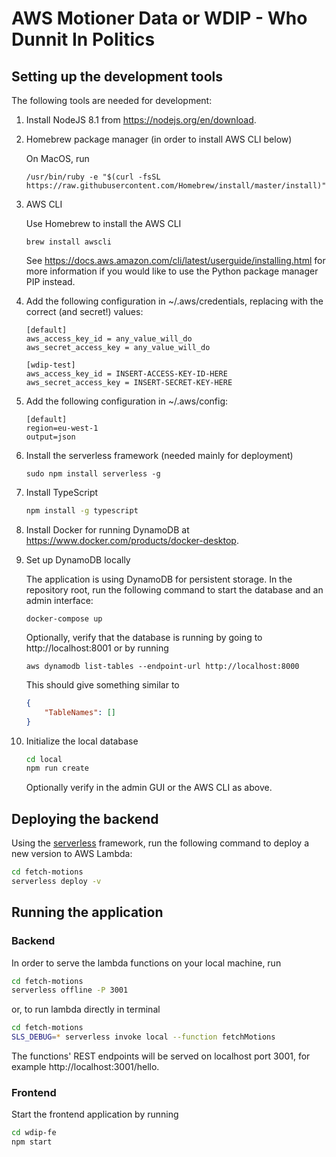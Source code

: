 # AWS Motioner Data or WDIP - Who Dunnit In Politics

## Setting up the development tools

The following tools are needed for development:

1. Install NodeJS 8.1 from https://nodejs.org/en/download.

1. Homebrew package manager (in order to install AWS CLI below)

    On MacOS, run

    ```/usr/bin/ruby -e "$(curl -fsSL https://raw.githubusercontent.com/Homebrew/install/master/install)"```

1. AWS CLI

    Use Homebrew to install the AWS CLI

    ```brew install awscli```

    See https://docs.aws.amazon.com/cli/latest/userguide/installing.html for more information if you would like to use the Python package manager PIP instead.

1. Add the following configuration in ~/.aws/credentials, replacing with the correct (and secret!) values:

    ```text
    [default]
    aws_access_key_id = any_value_will_do
    aws_secret_access_key = any_value_will_do

    [wdip-test]
    aws_access_key_id = INSERT-ACCESS-KEY-ID-HERE
    aws_secret_access_key = INSERT-SECRET-KEY-HERE
    ```

2. Add the following configuration in ~/.aws/config:

    ```text
    [default]
    region=eu-west-1
    output=json
    ```

1. Install the serverless framework (needed mainly for deployment)

    ```sudo npm install serverless -g```

1. Install TypeScript

    ```bash
    npm install -g typescript
    ```

1. Install Docker for running DynamoDB at https://www.docker.com/products/docker-desktop. 

1. Set up DynamoDB locally

    The application is using DynamoDB for persistent storage. In the repository root, run the following command to start the database and an admin interface:

    ```docker-compose up```

    Optionally, verify that the database is running by going to http://localhost:8001 or by running

    ```aws dynamodb list-tables --endpoint-url http://localhost:8000```

    This should give something similar to

    ```json
    {
        "TableNames": []
    }
    ```

1. Initialize the local database

    ```bash
    cd local
    npm run create
    ```

    Optionally verify in the admin GUI or the AWS CLI as above. 

## Deploying the backend

Using the [serverless](https://www.serverless.com) framework, run the following command to deploy a new version to AWS Lambda:

```bash
cd fetch-motions
serverless deploy -v
```

## Running the application

### Backend

In order to serve the lambda functions on your local machine, run

```bash
cd fetch-motions
serverless offline -P 3001
```

or, to run lambda directly in terminal

```bash
cd fetch-motions
SLS_DEBUG=* serverless invoke local --function fetchMotions
```

The functions' REST endpoints will be served on localhost port 3001, for example http://localhost:3001/hello.

### Frontend

Start the frontend application by running

```bash
cd wdip-fe
npm start
```